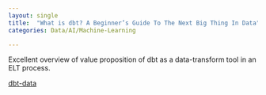 ```yaml
---
layout: single
title:  "What is dbt? A Beginner’s Guide To The Next Big Thing In Data"
categories: Data/AI/Machine-Learning

---
```

Excellent overview of value proposition of dbt as a data-transform tool in an ELT process.

[dbt-data](https://canvasapp.com/blog/what-is-dbt-a-beginners-guide-to-the-next-big-thing-in-data/#.Y6G3-g3l2Cw.linkedin)
